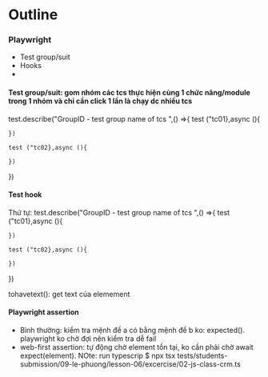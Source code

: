 # Outline
### Playwright
- Test group/suit
- Hooks
- 

#### Test group/suit: gom nhóm các tcs thực hiện cùng 1 chức năng/module trong 1 nhóm và chỉ cần click 1 lần là chạy dc nhiều tcs
test.describe("GroupID - test group name of tcs ",() =>{
    test ("tc01},async (){

    })

    test ("tc02},async (){

    })
})
#### Test hook
Thứ tự:
test.describe("GroupID - test group name of tcs ",() =>{
    test ("tc01},async (){

    })

    test ("tc02},async (){

    })
})

tohavetext(): get text của elemement
#### Playwright assertion
- Bình thường: kiểm  tra mệnh đề a có bằng mệnh đề b ko: expected().
playwright ko chờ đợi nên kiểm tra dễ fail
- web-first assertion: tự động chờ element tồn tại, ko cần phải chờ
await expect(element).
NOte: run typescrip $ npx tsx  tests/students-submission/09-le-phuong/lesson-06/excercise/02-js-class-crm.ts
